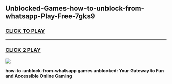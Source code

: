 
## Unblocked-Games-how-to-unblock-from-whatsapp-Play-Free-7gks9
<h3>
<a href="https://premium76.site?title=how-to-unblock-from-whatsapp&ref=10A">CLICK TO PLAY</a></h3>
<hr>

<h3>
<a href="https://premium76.site?title=how-to-unblock-from-whatsapp&ref=10A">CLICK 2 PLAY</a>
  
</h3>

<a href="https://premium76.site?title=how-to-unblock-from-whatsapp&ref=10A"><img src="https://clearcache.store/games.png"></a>


**how-to-unblock-from-whatsapp games unblocked: Your Gateway to Fun and Accessible Online Gaming**
